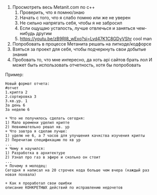 1. Просмотреть весь Metanit.com по с++
	1. Проверить, что я помню/знаю
	2. Начать с того, что я слабо помню или же не уверен
	3. Не сильно напрягать себя, чтобы я не забросил
	4. Если ощущаю усталость, лучше отвлечься и заняться чем-нибудь другим
	5. https://youtu.be/zB9RI8_wExo?si=Lvd47K1C8GDyVShr cool man
2. Попробовать в процессе Метанита решать на литкоде/кодфорсе
3. Взяться за проект для себя, чтобы подчеркнуть свои добытые знания
4. Пробовать то, что мне интересно, да хоть api сайтов брать лол
И может быть использовать отчетность, хотя бы попробовать

Пример:
```text
Новый формат отчета:
#отчет 
1.крипта 2
2.сортировка 3
3.кв.ур. 1
За день 6
За неделю 6

+ Что не получилось сделать сегодня:
1) Мало времени уделил крипте
2) Невнимательно решал кв. ур
+ Что завтра я сделаю лучше:
1) уделю не 6, а 7 часов для улучшения качкства изучения крипты
2) Перечитаю спецификацию по кв ур
...
+ Чему я научился:
1) Разработка в архитектуре
2) Узнал про газ в эфире и сколько он стоит
...
+ Почему я молодец:
Сегодня я написал на 20 строчек кода больше чем вчера (каждый раз новая похвала)

+ Как я проработал свои ошибки
описание КОНКРЕТНЫХ действий по исправлению недочетов
```